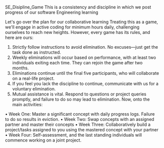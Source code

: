 SE_Disipline_Game
This is a consistency and discipline in which we post progress of our software Engineering learning 

Let's go over the plan for our collaborative learning Treating this as a game, we'll engage in active coding for minimum hours daily, challenging ourselves to reach new heights. However, every game has its rules, and here are ours:

  1. Strictly follow instructions to avoid elimination. No excuses—just get the task done as instructed.
  2. Weekly eliminations will occur based on performance, with at least two individuals exiting each time. They can rejoin the game after two months.
  3. Eliminations continue until the final five participants, who will collaborate on a real-life project.
  4. If you feel you lack the discipline to continue, communicate with us for a voluntary elimination.
  5. Mutual assistance is vital. Respond to questions or project queries promptly, and failure to do so may lead to elimination.
Now, onto the main activities:

• Week One: Master a significant concept with daily progress logs. Failure to do so results in eviction.
• Week Two: Swap concepts with an assigned partner and master their concepts
• Week Three: Collaboratively build a project/tasks assigned to you using the mastered concept with your partner
• Week Four: Self-assessment, and the last standing individuals will commence working on a joint project.
